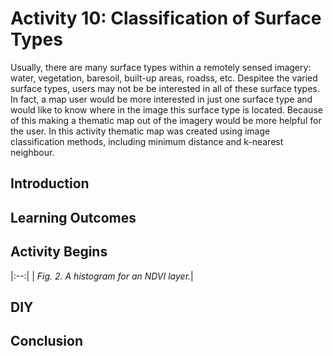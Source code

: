 # Activity 10: Classification of Surface Types

Usually, there are many surface types within a remotely sensed imagery: water, vegetation, baresoil, built-up areas, roadss, etc. Despitee the varied surface types, users may not be be interested in all of these surface types. In fact, a map user would be more interested in just one surface type and would like to know where in the image this surface type is located. Because of this making a thematic map out of the imagery would be more helpful for the user. In this activity thematic map was created using image classification methods, including minimum distance and k-nearest neighbour.

## Introduction



## Learning Outcomes




## Activity Begins



|:--:|
| *Fig. 2. A histogram for an NDVI layer.*|


## DIY




## Conclusion
